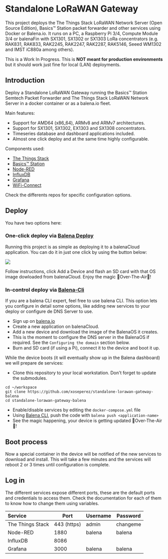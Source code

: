 # Standalone LoRaWAN Gateway

This project deploys the The Things Stack LoRaWAN Network Server (Open Source Edition), Basics™ Station packet forwarder and other services using Docker or Balena.io. It runs on a PC, a Raspberry Pi 3/4, Compute Module 3/4 or balenaFin with SX1301, SX1302 or SX1303 LoRa concentrators (e.g. RAK831, RAK833, RAK2245, RAK2247, RAK2287, RAK5146, Seeed WM1302 and IMST iC880a among others).

This is a Work In Progress. This is **NOT meant for production environments** but it should work just fine for local (LAN) deployments.

## Introduction

Deploy a Standalone LoRaWAN Gateway running the Basics™ Station Semtech Packet Forwarder and The Things Stack LoRaWAN Network Server in a docker container or as a balena.io fleet.

Main features:

* Support for AMD64 (x86_64), ARMv8 and ARMv7 architectures.
* Support for SX1301, SX1302, EX1303 and SX1308 concentrators.
* Timeseries database and dashboard applications included.
* Almost one click deploy and at the same time highly configurable.

Components used:

* [The Things Stack](https://github.com/xoseperez/the-things-stack-docker)
* [Basics™ Station](https://github.com/xoseperez/basicstation)
* [Node-RED](https://github.com/balenablocks/balena-node-red)
* [InfluxDB](https://hub.docker.com/_/influxdb)
* [Grafana](https://github.com/balenablocks/dashboard)
* [WiFi-Connect](https://github.com/balena-os/wifi-connect)

Check the differents repos for specific configuration options.

## Deploy

You have two options here:

### One-click deploy via [Balena Deploy](https://www.balena.io/docs/learn/deploy/deploy-with-balena-button/)

Running this project is as simple as deploying it to a balenaCloud application. You can do it in just one click by using the button below:

[![](https://www.balena.io/deploy.png)](https://dashboard.balena-cloud.com/deploy?repoUrl=https://github.com/xoseperez/standalone-lorawan-gateway-balena)

Follow instructions, click Add a Device and flash an SD card with that OS image dowloaded from balenaCloud. Enjoy the magic 🌟Over-The-Air🌟!

### In-control deploy via [Balena-Cli](https://www.balena.io/docs/reference/balena-cli/)

If you are a balena CLI expert, feel free to use balena CLI. This option lets you configure in detail some options, like adding new services to your deploy or configure de DNS Server to use.

- Sign up on [balena.io](https://dashboard.balena.io/signup)
- Create a new application on balenaCloud.
- Add a new device and download the image of the BalenaOS it creates.
- This is the moment to configure the DNS server in the BalenaOS if required. See the `Configuring the domain` section  below.
- Burn and SD card (if using a Pi), connect it to the device and boot it up.

While the device boots (it will eventually show up in the Balena dashboard) we will prepare de services:

- Clone this repository to your local workstation. Don't forget to update the submodules.
```
cd ~/workspace
git clone https://github.com/xoseperez/standalone-lorawan-gateway-balena
cd standalone-lorawan-gateway-balena
```
- Enable/disable services by editing the `docker-compose.yml` file
- Using [Balena CLI](https://www.balena.io/docs/reference/cli/), push the code with `balena push <application-name>`
- See the magic happening, your device is getting updated 🌟Over-The-Air🌟!

## Boot process

Now a special container in the device will be notified of the new services to download and install. This will take a few minutes and the services will reboot 2 or 3 times until configuration is complete. 

## Log in

The different services expose different ports, these are the default ports and credentials to access them. Check the documentation for each of them to know how to change them using variables.

|Service|Port|Username|Password|
|:--|---|---|---|
|The Things Stack|443 (https)|admin|changeme|
|Node-RED|1880|balena|balena|
|InfluxDB|8086|||
|Grafana|3000|balena|balena|
